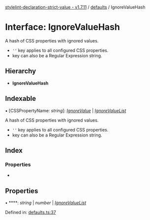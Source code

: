 [stylelint-declaration-strict-value - v1.7.11](../README.md) / [defaults](../modules/defaults.md) / IgnoreValueHash

# Interface: IgnoreValueHash

A hash of CSS properties with ignored values.
- `''` key applies to all configured CSS properties.
- key can also be a Regular Expression string.

## Hierarchy

* **IgnoreValueHash**

## Indexable

▪ [CSSPropertyName: *string*]: [*IgnoreValue*](../modules/defaults.md#ignorevalue) \| [*IgnoreValueList*](../modules/defaults.md#ignorevaluelist)

A hash of CSS properties with ignored values.
- `''` key applies to all configured CSS properties.
- key can also be a Regular Expression string.

## Index

### Properties

* [](defaults.ignorevaluehash.md#)

## Properties

• ****: *string* \| *number* \| [*IgnoreValueList*](../modules/defaults.md#ignorevaluelist)

Defined in: [defaults.ts:37](https://github.com/AndyOGo/stylelint-declaration-strict-value/blob/936e92d/src/defaults.ts#L37)
